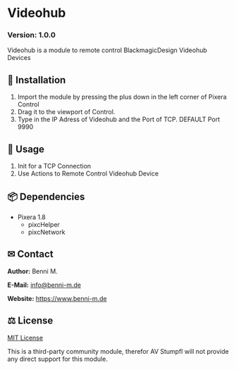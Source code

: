 # Videohub

### Version: 1.0.0

Videohub is a module to remote control BlackmagicDesign Videohub Devices

## 💾 Installation

1. Import the module by pressing the plus down in the left corner of Pixera Control
2. Drag it to the viewport of Control.
3. Type in the IP Adress of Videohub and the Port of TCP. DEFAULT Port 9990

## 📑 Usage

1. Init for a TCP Connection
2. Use Actions to Remote Control Videohub Device

## 📦 Dependencies

- Pixera 1.8
  - pixcHelper
  - pixcNetwork

## ✉ Contact

**Author:** Benni M.

**E-Mail:** info@benni-m.de

**Website:** https://www.benni-m.de

## ⚖ License

[MIT License](https://github.com/pixera-one/control-modules/blob/main/LICENSE)

This is a third-party community module, therefor AV Stumpfl will not provide any direct support for this module.
